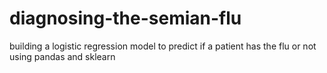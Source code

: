 # diagnosing-the-semian-flu
building a logistic regression model to predict if a patient has the flu or not using pandas and sklearn
